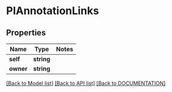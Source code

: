 # PIAnnotationLinks

## Properties
Name | Type | Notes
------------ | ------------- | -------------
**self** | **string**
**owner** | **string**

[[Back to Model list]](../../DOCUMENTATION.md#documentation-for-models) [[Back to API list]](../../DOCUMENTATION.md#documentation-for-api-endpoints) [[Back to DOCUMENTATION]](../../DOCUMENTATION.md)
